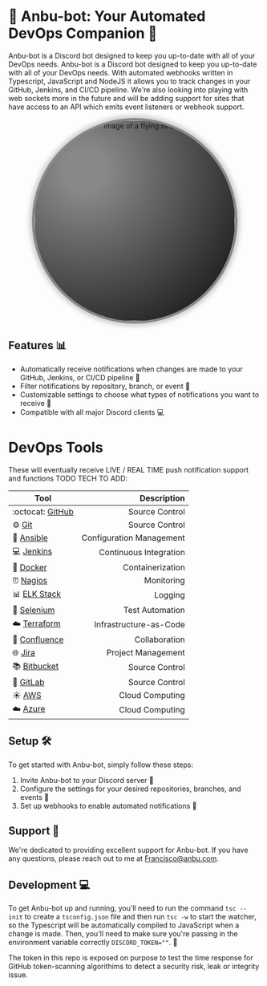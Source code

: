 # 🤖 Anbu-bot: Your Automated DevOps Companion 🤖
Anbu-bot is a Discord bot designed to keep you up-to-date with all of your DevOps needs. 
Anbu-bot is a Discord bot designed to keep you up-to-date with all of your DevOps needs. 
With automated webhooks written in Typescript, JavaScript and NodeJS
it allows you to track changes in your GitHub, Jenkins, and CI/CD pipeline.
We're also looking into playing with web sockets more in the future and will be adding support 
for sites that have access to an API which emits event listeners or webhook support.

<p align="center">
  <img src="https://i.imgur.com/HSyjoN0.png" alt="Image of a flying bird" width="400" height="400" style="border-radius: 50%; border: 5px solid #888; box-shadow: 0 0 10px 5px #ccc; background-image: radial-gradient(circle at 25% 25%, #888 10%, #111 95%);">
</p>


## Features 📊

* Automatically receive notifications when changes are made to your GitHub, Jenkins, or CI/CD pipeline 🔔
* Filter notifications by repository, branch, or event 🔎
* Customizable settings to choose what types of notifications you want to receive 🔧
* Compatible with all major Discord clients 💻

# DevOps Tools 
These will eventually receive LIVE / REAL TIME push notification support and functions
TODO TECH TO ADD: 

| Tool                                                                                            | Description          |
| ----------------------------------------------------------------------------------------------- | -------------------: |
| :octocat: [GitHub](https://github.com/)                                                         | Source Control       |
| :gear: [Git](https://git-scm.com/)                                                             | Source Control       |
| :rocket: [Ansible](https://www.ansible.com/)                                                    | Configuration Management |
| :computer: [Jenkins](https://www.jenkins.io/)                                                   | Continuous Integration |
| :whale2: [Docker](https://www.docker.com/)                                                      | Containerization |
| :alarm_clock: [Nagios](https://www.nagios.org/)                                                 | Monitoring |
| :bar_chart: [ELK Stack](https://www.elastic.co/elk-stack)                                       | Logging |
| :robot: [Selenium](https://www.seleniumhq.org/)                                                 | Test Automation |
| :cloud: [Terraform](https://www.terraform.io/)                                                  | Infrastructure-as-Code |
| :key: [Confluence](https://www.atlassian.com/software/confluence)                               | Collaboration  |
| :globe_with_meridians: [Jira](https://www.atlassian.com/software/jira)                           | Project Management  |
| :books: [Bitbucket](https://bitbucket.org/)                                                     | Source Control  |
| :file_folder: [GitLab](https://about.gitlab.com/)                                                | Source Control  |
| :sunny: [AWS](https://aws.amazon.com/)                                                          | Cloud Computing  |
| :cloud: [Azure](https://azure.microsoft.com/en-us/)                                              | Cloud Computing  |


## Setup 🛠

To get started with Anbu-bot, simply follow these steps:

1. Invite Anbu-bot to your Discord server 🤝
2. Configure the settings for your desired repositories, branches, and events 🧩
3. Set up webhooks to enable automated notifications 🤖

## Support 💬

We're dedicated to providing excellent support for Anbu-bot. If you have any questions, please reach out to me at Francisco@anbu.com.

## Development 💻

To get Anbu-bot up and running, you'll need to run the command `tsc --init` to create a `tsconfig.json` file and then run `tsc -w` to start the watcher, so the Typescript will be automatically compiled to JavaScript when a change is made. Then, you'll need to make sure you're passing in the environment variable correctly `DISCORD_TOKEN=""`.  🔧

The token in this repo is exposed on purpose to test the time response for GitHub token-scanning algorithims to detect a security risk, leak or integrity issue. 
